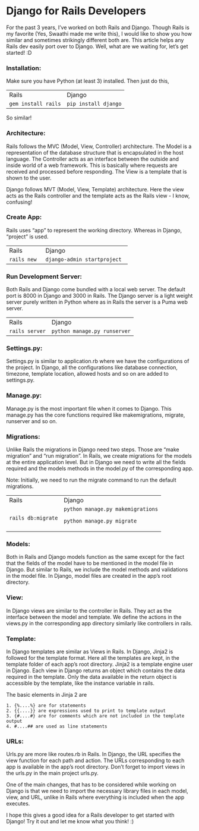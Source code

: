 # Django for Rails Developers

For the past 3 years, I’ve worked on both Rails and Django. Though Rails is my favorite (Yes, Swaathi made me write this), I would like to show you how similar and sometimes strikingly different both are. This article helps any Rails dev easily port over to Django. Well, what are we waiting for, let’s get started! :D

### Installation:

Make sure you have Python (at least 3) installed.
Then just do this,

<table>
<tr>
<td>Rails
</td>
<td>Django
</td>
</tr>
<tr>
<td><code>gem install rails</code>
</td>
<td><code>pip install django</code>
</td>
</tr>
</table>

So similar!

### Architecture:

Rails follows the MVC (Model, View, Controller) architecture. The Model is a representation of the database structure that is encapsulated in the host language. The Controller acts as an interface between the outside and inside world of a web framework. This is basically where requests are received and processed before responding. The View is a template that is shown to the user.

Django follows MVT (Model, View, Template) architecture. Here the view acts as the Rails controller and the template acts as the Rails view - I know, confusing!

### Create App:

Rails uses “app” to represent the working directory. Whereas in Django, “project” is used.

<table>
<tr>
<td>Rails
</td>
<td>Django
</td>
</tr>
<tr>
<td><code>rails new <app-name></code>
</td>
<td><code>django-admin startproject <app-name></code>
</td>
</tr>
</table>

### Run Development Server:

Both Rails and Django come bundled with a local web server.  The default port is 8000 in Django and 3000 in Rails. The Django server is a light weight server purely written in Python where as in Rails the server is a Puma web server.

<table>
<tr>
<td>Rails
</td>
<td>Django
</td>
</tr>
<tr>
<td><code>rails server</code>
</td>
<td><code>python manage.py runserver</code>
</td>
</tr>
</table>

### Settings.py:

Settings.py is similar to application.rb where we have the configurations of the project. In Django, all the configurations like database connection, timezone, template location, allowed hosts and so on are added to settings.py.

### Manage.py:

Manage.py is the most important file when it comes to Django. This manage.py has the core functions required like makemigrations, migrate, runserver and so on.

### Migrations:

Unlike Rails the migrations in Django need two steps. Those are “make migration” and “run migration”. In Rails, we create migrations for the models at the entire application level. But in Django we need to write all the fields required and the models methods in the model.py of the corresponding app.

Note: Initially, we need to run the migrate command to run the default migrations.

<table>
<tr>
<td>Rails
</td>
<td>Django
</td>
</tr>
<tr>
<td><code>rails db:migrate</code>
</td>
<td><code>python manage.py makemigrations</code>
<p>
<code>python manage.py migrate</code>
</td>
</tr>
</table>

### Models:

Both in Rails and Django models function as the same except for the fact that the fields of the model have to be mentioned in the model file in Django. But similar to Rails, we include the model methods and validations in the model file. In Django, model files are created in the app’s root directory.

### View:

In Django views are similar to the controller in Rails. They act as the interface between the model and template. We define the actions in the views.py in the corresponding app directory similarly like controllers in rails.

### Template:

In Django templates are similar as Views in Rails. In Django, Jinja2 is followed for the template format. Here all the templates are kept, in the template folder of each app’s root directory. Jinja2 is a template engine user in Django. Each view in Django returns an object which contains the data required in the template. Only the data available in the return object is accessible by the template, like the instance variable in rails.

The basic elements in Jinja 2 are
```
1. {%....%} are for statements
2. {{....}} are expressions used to print to template output
3. {#....#} are for comments which are not included in the template output
4. #....## are used as line statements
```
### URLs:

Urls.py are more like routes.rb in Rails. In Django, the URL specifies the view function for each path and action. The URLs corresponding to each app is available in the app’s root directory. Don’t forget to import views in the urls.py in the main project urls.py.

One of the main changes, that has to be considered while working on Django is that we need to import the necessary library files in each model, view, and URL, unlike in Rails where everything is included when the app executes.

I hope this gives a good idea for a Rails developer to get started with Django! Try it out and let me know what you think! :)
